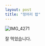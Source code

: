 ```yaml
---
layout: post
title: "정어리 밥"
---
```


![IMG_4271](https://user-images.githubusercontent.com/81041256/111900448-f61f8680-8a75-11eb-9d39-63c3688dbd70.jpg)

잘 먹었습니다.
